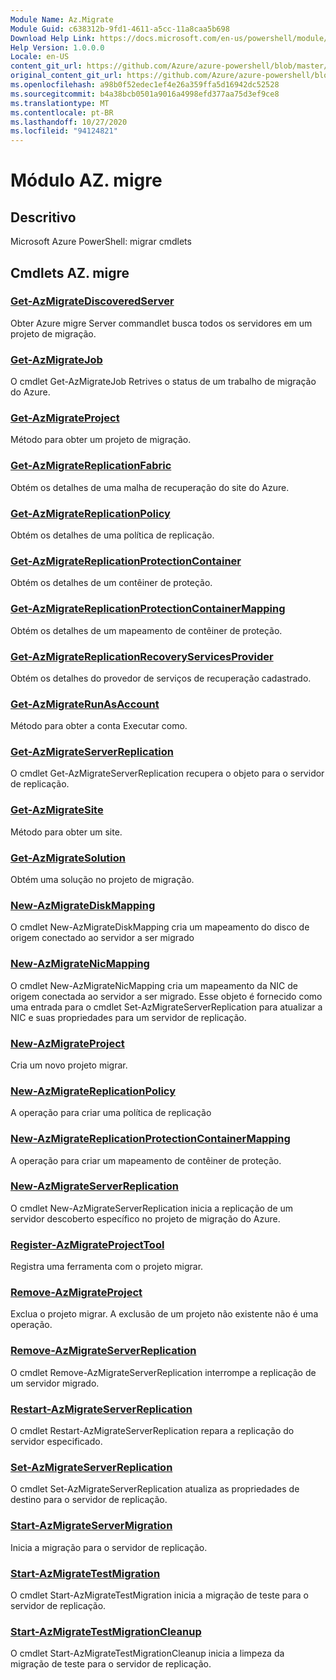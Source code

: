 ```yaml
---
Module Name: Az.Migrate
Module Guid: c638312b-9fd1-4611-a5cc-11a8caa5b698
Download Help Link: https://docs.microsoft.com/en-us/powershell/module/az.migrate
Help Version: 1.0.0.0
Locale: en-US
content_git_url: https://github.com/Azure/azure-powershell/blob/master/src/Migrate/help/Az.Migrate.md
original_content_git_url: https://github.com/Azure/azure-powershell/blob/master/src/Migrate/help/Az.Migrate.md
ms.openlocfilehash: a98b0f52edec1ef4e26a359ffa5d16942dc52528
ms.sourcegitcommit: b4a38bcb0501a9016a4998efd377aa75d3ef9ce8
ms.translationtype: MT
ms.contentlocale: pt-BR
ms.lasthandoff: 10/27/2020
ms.locfileid: "94124821"
---
```

# Módulo AZ. migre
## Descritivo
Microsoft Azure PowerShell: migrar cmdlets

## Cmdlets AZ. migre
### [Get-AzMigrateDiscoveredServer](Get-AzMigrateDiscoveredServer.md)
Obter Azure migre Server commandlet busca todos os servidores em um projeto de migração.

### [Get-AzMigrateJob](Get-AzMigrateJob.md)
O cmdlet Get-AzMigrateJob Retrives o status de um trabalho de migração do Azure.

### [Get-AzMigrateProject](Get-AzMigrateProject.md)
Método para obter um projeto de migração.

### [Get-AzMigrateReplicationFabric](Get-AzMigrateReplicationFabric.md)
Obtém os detalhes de uma malha de recuperação do site do Azure.

### [Get-AzMigrateReplicationPolicy](Get-AzMigrateReplicationPolicy.md)
Obtém os detalhes de uma política de replicação.

### [Get-AzMigrateReplicationProtectionContainer](Get-AzMigrateReplicationProtectionContainer.md)
Obtém os detalhes de um contêiner de proteção.

### [Get-AzMigrateReplicationProtectionContainerMapping](Get-AzMigrateReplicationProtectionContainerMapping.md)
Obtém os detalhes de um mapeamento de contêiner de proteção.

### [Get-AzMigrateReplicationRecoveryServicesProvider](Get-AzMigrateReplicationRecoveryServicesProvider.md)
Obtém os detalhes do provedor de serviços de recuperação cadastrado.

### [Get-AzMigrateRunAsAccount](Get-AzMigrateRunAsAccount.md)
Método para obter a conta Executar como.

### [Get-AzMigrateServerReplication](Get-AzMigrateServerReplication.md)
O cmdlet Get-AzMigrateServerReplication recupera o objeto para o servidor de replicação.

### [Get-AzMigrateSite](Get-AzMigrateSite.md)
Método para obter um site.

### [Get-AzMigrateSolution](Get-AzMigrateSolution.md)
Obtém uma solução no projeto de migração.

### [New-AzMigrateDiskMapping](New-AzMigrateDiskMapping.md)
O cmdlet New-AzMigrateDiskMapping cria um mapeamento do disco de origem conectado ao servidor a ser migrado

### [New-AzMigrateNicMapping](New-AzMigrateNicMapping.md)
O cmdlet New-AzMigrateNicMapping cria um mapeamento da NIC de origem conectada ao servidor a ser migrado.
Esse objeto é fornecido como uma entrada para o cmdlet Set-AzMigrateServerReplication para atualizar a NIC e suas propriedades para um servidor de replicação.

### [New-AzMigrateProject](New-AzMigrateProject.md)
Cria um novo projeto migrar.

### [New-AzMigrateReplicationPolicy](New-AzMigrateReplicationPolicy.md)
A operação para criar uma política de replicação

### [New-AzMigrateReplicationProtectionContainerMapping](New-AzMigrateReplicationProtectionContainerMapping.md)
A operação para criar um mapeamento de contêiner de proteção.

### [New-AzMigrateServerReplication](New-AzMigrateServerReplication.md)
O cmdlet New-AzMigrateServerReplication inicia a replicação de um servidor descoberto específico no projeto de migração do Azure.

### [Register-AzMigrateProjectTool](Register-AzMigrateProjectTool.md)
Registra uma ferramenta com o projeto migrar.

### [Remove-AzMigrateProject](Remove-AzMigrateProject.md)
Exclua o projeto migrar.
A exclusão de um projeto não existente não é uma operação.

### [Remove-AzMigrateServerReplication](Remove-AzMigrateServerReplication.md)
O cmdlet Remove-AzMigrateServerReplication interrompe a replicação de um servidor migrado.

### [Restart-AzMigrateServerReplication](Restart-AzMigrateServerReplication.md)
O cmdlet Restart-AzMigrateServerReplication repara a replicação do servidor especificado.

### [Set-AzMigrateServerReplication](Set-AzMigrateServerReplication.md)
O cmdlet Set-AzMigrateServerReplication atualiza as propriedades de destino para o servidor de replicação.

### [Start-AzMigrateServerMigration](Start-AzMigrateServerMigration.md)
Inicia a migração para o servidor de replicação.

### [Start-AzMigrateTestMigration](Start-AzMigrateTestMigration.md)
O cmdlet Start-AzMigrateTestMigration inicia a migração de teste para o servidor de replicação.

### [Start-AzMigrateTestMigrationCleanup](Start-AzMigrateTestMigrationCleanup.md)
O cmdlet Start-AzMigrateTestMigrationCleanup inicia a limpeza da migração de teste para o servidor de replicação.

